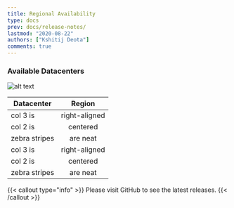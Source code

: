 ```yaml
---
title: Regional Availability
type: docs
prev: docs/release-notes/
lastmod: "2020-08-22"
authors: ["Kshitij Deota"]
comments: true
---
```


### Available Datacenters

![alt text](/images/regional.png)

| Datacenter    | Region        |
| ------------- |:-------------:|
| col 3 is      | right-aligned |
| col 2 is      | centered      |
| zebra stripes | are neat      |
| col 3 is      | right-aligned |
| col 2 is      | centered      |
| zebra stripes | are neat      |


{{< callout type="info" >}}
  Please visit GitHub to see the latest releases.
{{< /callout >}}